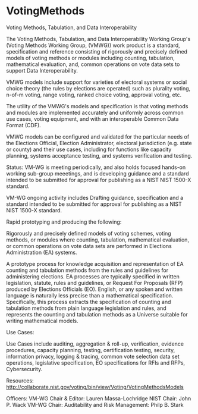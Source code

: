 # VotingMethods
Voting Methods, Tabulation, and Data Interoperability

The Voting Methods, Tabulation, and Data Interoperability Working Group's (Voting Methods Working Group, (VMWG)) work product is a standard, specification and reference consisting of rigorously and precisely defined models of voting methods or modules including counting, tabulation, mathematical evaluation, and, common operations on vote data sets to support Data Interoperability. 

VMWG models include support for varieties of electoral systems or social choice theory (the rules by elections are operated) such as plurality voting, n-of-m voting, range voting, ranked choice voting, approval voting, etc.

The utility of the VMWG's models and specification is that voting methods and modules are implemented accurately and uniformly across common use cases, voting equipment, and with an interoperable Common Data Format (CDF). 

VMWG models can be configured and validated for the particular needs of the Elections Official, Election Administrator, electoral jurisdiction (e.g. state or county) and their use cases, including for functions like capacity planning, systems acceptance testing, and systems verification and testing. 

Status:
VM-WG is meeting periodically, and also holds focused hands-on working sub-group meeetings, and is developing guidance and a standard intended to be submitted for approval for publishing as a NIST NIST 1500-X standard.

VM-WG ongoing activity includes Drafting guidance, specification and a standard intended to be submitted for approval for publishing as a NIST NIST 1500-X standard.

Rapid prototyping and producing the following:

Rigorously and precisely defined models of voting schemes, voting methods, or modules where counting, tabulation, mathematical evaluation, or common operations on vote data sets are performed in Elections Administration (EA) systems.

A prototype process for knowledge acquisition and representation of EA counting and tabulation methods from the rules and guidelines for administering elections. EA processes are typically specified in written legislation, statute, rules and guidelines, or Request For Proposals (RFP) produced by Elections Officials (EO). English, or any spoken and written language is naturally less precise than a mathematical specification. Specifically, this process extracts the specification of counting and tabulation methods from plain language legislation and rules, and represents the counting and tabulation methods as a Universe suitable for writing mathematical models.

Use Cases:

Use Cases include auditing, aggregation & roll-up, verification, evidence procedures, capacity planning, testing, certification testing, security, information privacy, logging & tracing, common vote selection data set operations, legislative specification, EO specifications for RFIs and RFPs, Cybersecurity.

Resources:
http://collaborate.nist.gov/voting/bin/view/Voting/VotingMethodsModels

Officers:
VM-WG Chair & Editor: Lauren Massa-Lochridge
NIST  Chair: John P. Wack
VM-WG Chair: Auditability and Risk Management: Philp B. Stark
